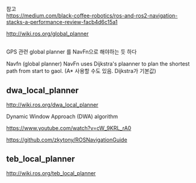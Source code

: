 참고  
https://medium.com/black-coffee-robotics/ros-and-ros2-navigation-stacks-a-performance-review-facb4d6c15a1


http://wiki.ros.org/global_planner


##
GPS 관련 global planner 를 NavFn으로 해야하는 듯 하다

Navfn (global planner)
NavFn uses Dijkstra's plaanner to plan the shortest path from start to gaol.
(A* 사용할 수도 있음. Dijkstra가 기본값)



## dwa_local_planner

http://wiki.ros.org/dwa_local_planner   

 Dynamic Window Approach (DWA) algorithm 


https://www.youtube.com/watch?v=cW_9KRL_rA0  

https://github.com/zkytony/ROSNavigationGuide



## teb_local_planner

http://wiki.ros.org/teb_local_planner

